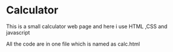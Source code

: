 # Calculator
This is a small calculator web page and here i use HTML ,CSS and javascript

All the code are in one file which is named as calc.html 
